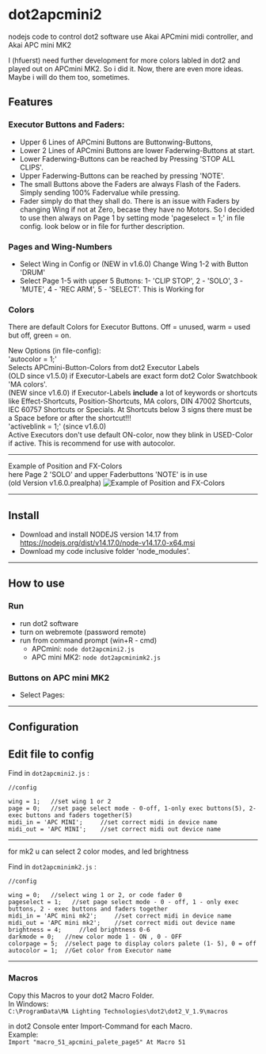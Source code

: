 # dot2apcmini2
nodejs code to control dot2 software use Akai APCmini midi controller, and Akai APC mini MK2  

I (hfuerst) need further development for more colors labled in dot2 and played out on APCmini MK2. So i did it. Now, there are even more ideas. Maybe i will do them too, sometimes.

## Features
### Executor Buttons and Faders:  
- Upper 6 Lines of APCmini Buttons are Buttonwing-Buttons,  
- Lower 2 Lines of APCmini Buttons are lower Faderwing-Buttons at start.  
- Lower Faderwing-Buttons can be reached by Pressing 'STOP ALL CLIPS'.
- Upper Faderwing-Buttons can be reached by pressing 'NOTE'.
- The small Buttons above the Faders are always Flash of the Faders. Simply sending 100% Fadervalue while pressing.
- Fader simply do that they shall do. There is an issue with Faders by changing Wing if not at Zero, becase they have no Motors. So I decided to use then always on Page 1 by setting mode 'pageselect = 1;' in file config. look below or in file for further description.

### Pages and Wing-Numbers
- Select Wing in Config or (NEW in v1.6.0) Change Wing 1-2 with Button 'DRUM'
- Select Page 1-5 with upper 5 Buttons: 1- 'CLIP STOP', 2 - 'SOLO', 3 - 'MUTE', 4 - 'REC ARM', 5 - 'SELECT'. This is Working for 

### Colors
There are default Colors for Executor Buttons. Off = unused, warm = used but off, green = on.  

New Options (in file-config):    
'autocolor   = 1;'         
Selects APCmini-Button-Colors from dot2 Executor Labels    
(OLD since v1.5.0) if Executor-Labels are exact form dot2 Color Swatchbook 'MA colors'.  
(NEW since v1.6.0) if Executor-Labels **include** a lot of keywords or shortcuts like Effect-Shortcuts, Position-Shortcuts, MA colors, DIN 47002 Shortcuts, IEC 60757 Shortcuts or Specials. At Shortcuts below 3 signs there must be a Space before or after the shortcut!!!     
'activeblink = 1;'   (since v1.6.0)     
Active Executors don't use default ON-color, now they blink in USED-Color if active. This is recommend for use with autocolor.


----------------------
Example of Position and FX-Colors    
here Page 2 'SOLO' and upper Faderbuttons 'NOTE' is in use    
(old Version v1.6.0.prealpha) 
![Example of Position and FX-Colors](https://github.com/hfuerst/dot2apcmini2/blob/main/images/v1.6.000-ZS-Wing2-Page2.jpg)

----------------------
## Install
- Download and install NODEJS version 14.17 from https://nodejs.org/dist/v14.17.0/node-v14.17.0-x64.msi
- Download my code inclusive folder 'node_modules'.

----------------------
## How to use

### Run
- run dot2 software
- turn on webremote (password remote)
- run from command prompt (win+R - cmd)
  - APCmini: `node dot2apcmini2.js`
  - APC mini MK2: `node dot2apcminimk2.js`

### Buttons on APC mini MK2
- Select Pages: 
--------------------
## Configuration

Edit file to config
-----
Find in `dot2apcmini2.js` :  
```
//config  

wing = 1;   //set wing 1 or 2  
page = 0;   //set page select mode - 0-off, 1-only exec buttons(5), 2-exec buttons and faders together(5)  
midi_in = 'APC MINI';     //set correct midi in device name  
midi_out = 'APC MINI';    //set correct midi out device name  
```
-----
for mk2 u can select 2 color modes, and led brightness

Find in `dot2apcminimk2.js` :  
```
//config

wing = 0;   //select wing 1 or 2, or code fader 0  
pageselect = 1;   //set page select mode - 0 - off, 1 - only exec buttons, 2 - exec buttons and faders together  
midi_in = 'APC mini mk2';     //set correct midi in device name  
midi_out = 'APC mini mk2';    //set correct midi out device name  
brightness = 4;     //led brightness 0-6  
darkmode = 0;   //new color mode 1 - ON , 0 - OFF  
colorpage = 5;  //select page to display colors palete (1- 5), 0 = off  
autocolor = 1;  //Get color from Executor name  
```
-----
### Macros

Copy this Macros to your dot2 Macro Folder.  
In Windows:  
`C:\ProgramData\MA Lighting Technologies\dot2\dot2_V_1.9\macros`

in dot2 Console enter Import-Command for each Macro.  
Example:  
`Import "macro_51_apcmini_palete_page5" At Macro 51`

